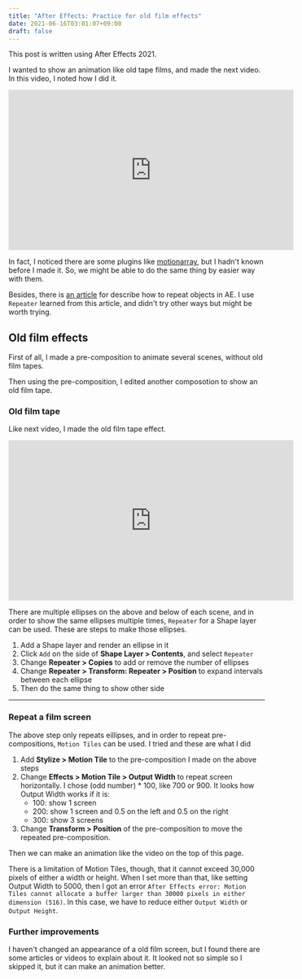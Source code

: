 ```yaml
---
title: "After Effects: Practice for old film effects"
date: 2021-06-16T03:01:07+09:00
draft: false
---
```


This post is written using After Effects 2021.

I wanted to show an animation like old tape films, and made the next video. In this video, I noted how I did it.

<iframe width="560" height="315" src="https://www.youtube.com/embed/gYhc__hA4AM" title="YouTube video player" frameborder="0" allow="accelerometer; autoplay; clipboard-write; encrypted-media; gyroscope; picture-in-picture" allowfullscreen></iframe>

In fact, I noticed there are some plugins like [motionarray](https://motionarray.com/plugins/premiere-pro/transitions/basic-roll-9/), but I hadn't known before I made it.
So, we might be able to do the same thing by easier way with them.

Besides, there is [an article](https://blog.fmctraining.com/blog/more-of-the-same-6-ways-to-duplicate-elements-in-after-effects) for describe how to repeat objects in AE.
I use `Repeater` learned from this article, and didn't try other ways but might be worth trying.


Old film effects
---

First of all, I made a pre-composition to animate several scenes, without old film tapes.

Then using the pre-composition, I edited another composotion to show an old film tape.

### Old film tape

Like next video, I made the old film tape effect.

<iframe width="560" height="315" src="https://www.youtube.com/embed/YSB7M8c67Gc" title="YouTube video player" frameborder="0" allow="accelerometer; autoplay; clipboard-write; encrypted-media; gyroscope; picture-in-picture" allowfullscreen></iframe>

There are multiple ellipses on the above and below of each scene, and in order to show the same ellipses multiple times, `Repeater` for a Shape layer can be used.
These are steps to make those ellipses.

1. Add a Shape layer and render an ellipse in it
1. Click `Add` on the side of **Shape Layer > Contents**, and select `Repeater`
1. Change **Repeater > Copies** to add or remove the number of ellipses
1. Change **Repeater > Transform: Repeater > Position** to expand intervals between each ellipse
1. Then do the same thing to show other side


---
### Repeat a film screen

The above step only repeats eillipses, and in order to repeat pre-compositions, `Motion Tiles` can be used.
I tried and these are what I did

1. Add **Stylize > Motion Tile** to the pre-composition I made on the above steps
1. Change **Effects > Motion Tile > Output Width** to repeat screen horizontally. I chose (odd number) * 100, like 700 or 900. It looks how Output Width works if it is:
    - 100: show 1 screen
	- 200: show 1 screen and 0.5 on the left and 0.5 on the right
	- 300: show 3 screens
1. Change **Transform > Position** of the pre-composition to move the repeated pre-composition.

Then we can make an animation like the video on the top of this page.

There is a limitation of Motion Tiles, though, that it cannot exceed 30,000 pixels of either a width or height.
When I set more than that, like setting Output Width to 5000, then I got an error `After Effects error: Motion Tiles cannot allocate a buffer larger than 30000 pixels in either dimension (516)`.
In this case, we have to reduce either `Output Width` or `Output Height`.



### Further improvements
I haven't changed an appearance of a old film screen, but I found there are some articles or videos to explain about it.
It looked not so simple so I skipped it, but it can make an animation better.
